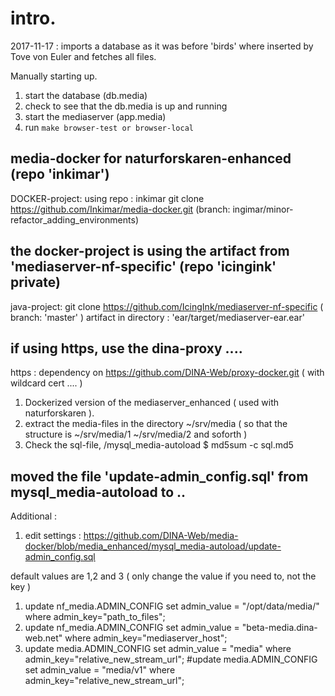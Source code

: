 # intro.
2017-11-17 : imports a database as it was before 'birds' where inserted by Tove von Euler and fetches all files.

Manually starting up.
1. start the database  (db.media)
2. check to see that the db.media is up and running
3. start the mediaserver (app.media)
4. run `make browser-test or browser-local`

## media-docker for naturforskaren-enhanced (repo 'inkimar')
DOCKER-project:
using repo : inkimar
git clone https://github.com/Inkimar/media-docker.git (branch: ingimar/minor-refactor_adding_environments)

## the docker-project is using the artifact from 'mediaserver-nf-specific'  (repo 'icingink' private)
java-project:
git clone https://github.com/IcingInk/mediaserver-nf-specific ( branch: 'master' )
artifact in directory : 'ear/target/mediaserver-ear.ear'

## if using https, use the dina-proxy ....
https : dependency on https://github.com/DINA-Web/proxy-docker.git ( with wildcard cert .... )


1. Dockerized version of the mediaserver_enhanced ( used with naturforskaren ).
2. extract the media-files in the directory ~/srv/media ( so that the structure is ~/srv/media/1 ~/srv/media/2 and soforth )
3. Check the sql-file, /mysql_media-autoload $ md5sum -c sql.md5


## moved the file 'update-admin_config.sql' from mysql_media-autoload to ..
Additional :
1. edit settings : https://github.com/DINA-Web/media-docker/blob/media_enhanced/mysql_media-autoload/update-admin_config.sql

default values are 1,2 and 3 ( only change the value if you need to, not the key )
1. update nf_media.ADMIN_CONFIG set admin_value = "/opt/data/media/" 		where admin_key="path_to_files";
2. update nf_media.ADMIN_CONFIG set admin_value = "beta-media.dina-web.net" 	where admin_key="mediaserver_host";
3. update media.ADMIN_CONFIG set admin_value = "media" 			where admin_key="relative_new_stream_url";
#update media.ADMIN_CONFIG set admin_value = "media/v1" 			where admin_key="relative_new_stream_url";


